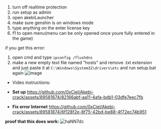 1. turn off realtime protection
2. run setup as admin
3. open akebiLauncher
4. make sure genshin is on windows mode
5. type anything on the enter license key
6. f1 to open menu(menu can be only opened once youre fully entered in the game)

if you get this error:
1. open cmd and type `ipconfig /flushdns`
2. make a new empty text file named "hosts" and remove .txt extension and just paste it at `C:\Windows\System32\drivers\etc` and run setup.bat again
![image](https://github.com/0xCiel/Akebi-crack/assets/89581874/0fb5bfb0-45cc-4156-ac15-f7ba6810be48)


* Video instructions:
* **Set up**
https://github.com/0xCiel/Akebi-crack/assets/89581874/82166abf-aa11-4afa-bdb1-03dfe7eec7fb

* **Fix error Internet**
https://github.com/0xCiel/Akebi-crack/assets/89581874/6f128f2e-8f75-42bd-be88-4f72ec74b951

**proof that this does work:**
![haNN7dc](https://github.com/0xCiel/Akebi-crack/assets/89581874/5ee8c761-c2eb-4d92-ba6d-9c969da2d56e)
